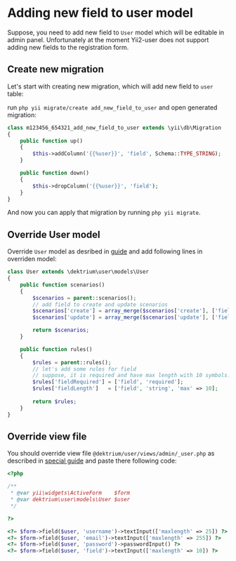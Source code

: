 # Adding new field to user model

Suppose, you need to add new field to `User` model which will be editable in
admin panel. Unfortunately at the moment Yii2-user does not support adding new
fields to the registration form.

## Create new migration

Let's start with creating new migration, which will add new field to `user` table:

run `php yii migrate/create add_new_field_to_user` and open generated migration:

```php
class m123456_654321_add_new_field_to_user extends \yii\db\Migration
{
    public function up()
    {
        $this->addColumn('{{%user}}', 'field', Schema::TYPE_STRING);
    }

    public function down()
    {
        $this->dropColumn('{{%user}}', 'field');
    }
}
```

And now you can apply that migration by running `php yii migrate`.

## Override User model

Override `User` model as desribed in [guide](overriding-models.md) and add
following lines in overriden model:

```php
class User extends \dektrium\user\models\User
{
    public function scenarios()
    {
        $scenarios = parent::scenarios();
        // add field to create and update scenarios
        $scenarios['create'] = array_merge($scenarios['create'], ['field']);
        $scenarios['update'] = array_merge($scenarios['update'], ['field']);

        return $scenarios;
    }

    public function rules()
    {
        $rules = parent::rules();
        // let's add some rules for field
        // suppose, it is required and have max length with 10 symbols:
        $rules['fieldRequired'] = ['field', 'required'];
        $rules['fieldLength']   = ['field', 'string', 'max' => 10];
        
        return $rules;
    }
}
```

## Override view file

You should override view file `@dektrium/user/views/admin/_user.php` as described
in [special guide](overriding-views.md ) and paste there following code:

```php
<?php

/**
 * @var yii\widgets\ActiveForm    $form
 * @var dektrium\user\models\User $user
 */

?>

<?= $form->field($user, 'username')->textInput(['maxlength' => 25]) ?>
<?= $form->field($user, 'email')->textInput(['maxlength' => 255]) ?>
<?= $form->field($user, 'password')->passwordInput() ?>
<?= $form->field($user, 'field')->textInput(['maxlength' => 10]) ?>

```